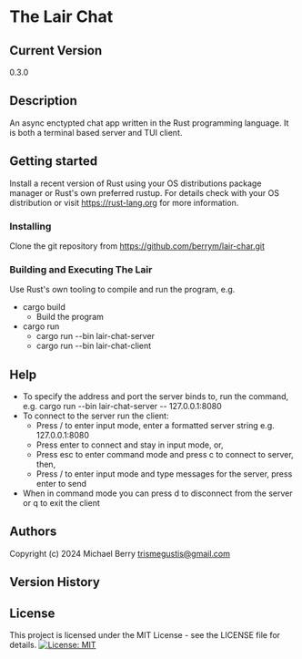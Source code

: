 # The Lair Chat

## Current Version
0.3.0

## Description

An async enctypted chat app written in the Rust programming language.
It is both a terminal based server and TUI client.

## Getting started

Install a recent version of Rust using your OS distributions package manager or Rust's own preferred rustup.  For details check with your OS distribution or visit https://rust-lang.org for more information.

### Installing

Clone the git repository from https://github.com/berrym/lair-char.git

### Building and Executing The Lair

Use Rust's own tooling to compile and run the program, e.g.

* cargo build
    * Build the program
* cargo run
    * cargo run --bin lair-chat-server
    * cargo run --bin lair-chat-client

## Help

* To specify the address and port the server binds to, run the command, e.g. cargo run --bin lair-chat-server -- 127.0.0.1:8080
* To connect to the server run the client:
    * Press / to enter input mode, enter a formatted server string e.g. 127.0.0.1:8080
    * Press enter to connect and stay in input mode, or,
    * Press esc to enter command mode and press c to connect to server, then,
    * Press / to enter input mode and type messages for the server, press enter to send
* When in command mode you can press d to disconnect from the server or q to exit the client

## Authors

Copyright (c) 2024 Michael Berry <trismegustis@gmail.com>

## Version History

## License

This project is licensed under the MIT License - see the LICENSE file for details.
[![License: MIT](https://img.shields.io/badge/License-MIT-yellow.svg)](https://opensource.org/licenses/MIT)
